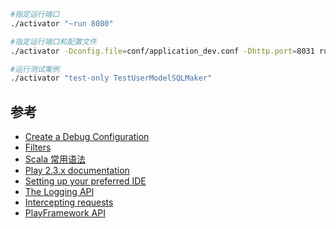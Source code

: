 ```bash
#指定运行端口
./activator "~run 8080"

#指定运行端口和配置文件
./activator -Dconfig.file=conf/application_dev.conf -Dhttp.port=8031 run

#运行测试案例
./activator "test-only TestUserModelSQLMaker"
```


## 参考
* [Create a Debug Configuration](https://gist.github.com/xiongmaomaomao/39f99486f9f5c5212ff2)
* [Filters](https://www.playframework.com/documentation/2.3.x/ScalaHttpFilters)
* [Scala 常用语法](http://www.cnblogs.com/fxjwind/p/3338829.html)
* [Play 2.3.x documentation](https://www.playframework.com/documentation/2.3.x/Home)
* [Setting up your preferred IDE](https://www.playframework.com/documentation/2.3.x/IDE)
* [The Logging API](https://www.playframework.com/documentation/2.3.x/ScalaLogging)
* [Intercepting requests](https://www.playframework.com/documentation/2.3.x/ScalaInterceptors)
* [PlayFramework API](https://www.playframework.com/documentation/2.3.x/api/scala/index.html#package)